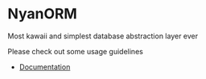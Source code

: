 # NyanORM
Most kawaii and simplest database abstraction layer ever


Please check out some usage guidelines

  * [Documentation](http://wiki.ubilling.net.ua/doku.php?id=nyanorm)
